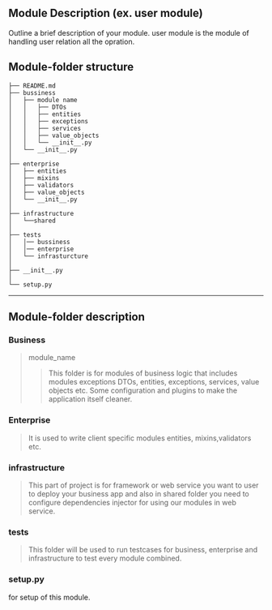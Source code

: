 ## Module Description (ex. user module)
Outline a brief description of your module. user module is the module of handling user relation all the opration.

Module-folder structure
------------

    ├── README.md         
    ├── bussiness
    │   ├── module name
    │   │   ├── DTOs
    │   │   ├── entities
    │   │   ├── exceptions
    │   │   ├── services
    │   │   ├── value_objects
    │   │   └── __init__.py  
    │   └── __init__.py
    │
    ├── enterprise
    │   ├── entities
    │   ├── mixins
    │   ├── validators
    │   ├── value_objects
    │   └── __init__.py
    │
    ├── infrastructure
    │   └──shared
    │
    ├── tests        
    │   │── bussiness
    │   │── enterprise
    │   └── infrasturcture
    │
    ├── __init__.py          
    │
    └── setup.py        

--------

## Module-folder description

### Business
>module_name
>> This folder is for modules of business logic that includes modules exceptions DTOs, entities, exceptions, services, value objects etc.
>> Some configuration and plugins to make the application itself cleaner.

### Enterprise 

> It is used to write client specific modules entities, mixins,validators etc.

### infrastructure

> This part of project is for framework or web service you want to user to deploy your business app and also in shared folder you need to configure dependencies injector for using our modules in web service.

### tests

>This folder will be used to run testcases for business, enterprise and infrastructure to test every module combined.

### setup.py

for setup of this module.



